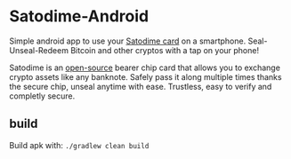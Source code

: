 # Satodime-Android

Simple android app to use your [Satodime card](satodime.io) on a smartphone. 
Seal-Unseal-Redeem Bitcoin and other cryptos with a tap on your phone!

Satodime is an [open-source](https://github.com/Toporin/Satodime-Tool) bearer chip card that allows you to exchange crypto assets like any banknote. 
Safely pass it along multiple times thanks the secure chip, unseal anytime with ease. Trustless, easy to verify and completly secure.

## build

Build apk with: ```./gradlew clean build```